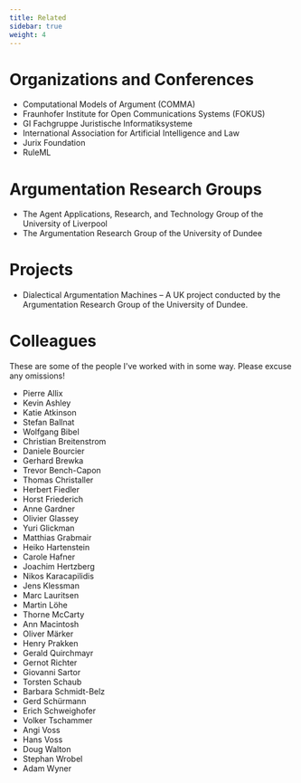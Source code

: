 ```yaml
---
title: Related
sidebar: true
weight: 4
---
```


# Organizations and Conferences

- Computational Models of Argument (COMMA)
- Fraunhofer Institute for Open Communications Systems (FOKUS)
- GI Fachgruppe Juristische Informatiksysteme
- International Association for Artificial Intelligence and Law
- Jurix Foundation
- RuleML

# Argumentation Research Groups

- The Agent Applications, Research, and Technology Group of the
  University of Liverpool
- The Argumentation Research Group of the University of Dundee

# Projects

- Dialectical Argumentation Machines – A UK project conducted by the
  Argumentation Research Group of the University of Dundee.

# Colleagues

These are some of the people I've worked with in some way. Please
excuse any omissions!

- Pierre Allix
- Kevin Ashley
- Katie Atkinson
- Stefan Ballnat
- Wolfgang Bibel
- Christian Breitenstrom
- Daniele Bourcier
- Gerhard Brewka
- Trevor Bench-Capon
- Thomas Christaller
- Herbert Fiedler
- Horst Friederich
- Anne Gardner
- Olivier Glassey
- Yuri Glickman
- Matthias Grabmair
- Heiko Hartenstein
- Carole Hafner
- Joachim Hertzberg
- Nikos Karacapilidis
- Jens Klessman
- Marc Lauritsen
- Martin Löhe
- Thorne McCarty
- Ann Macintosh
- Oliver Märker
- Henry Prakken
- Gerald Quirchmayr
- Gernot Richter
- Giovanni Sartor
- Torsten Schaub
- Barbara Schmidt-Belz
- Gerd Schürmann
- Erich Schweighofer
- Volker Tschammer
- Angi Voss
- Hans Voss
- Doug Walton
- Stephan Wrobel
- Adam Wyner

